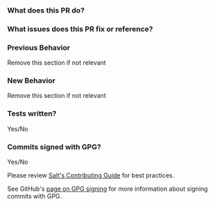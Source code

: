 ### What does this PR do?

### What issues does this PR fix or reference?

### Previous Behavior
Remove this section if not relevant

### New Behavior
Remove this section if not relevant

### Tests written?

Yes/No

### Commits signed with GPG?

Yes/No

Please review [Salt's Contributing Guide](https://docs.saltstack.com/en/latest/topics/development/contributing.html) for best practices.

See GitHub's [page on GPG signing](https://help.github.com/articles/signing-commits-using-gpg/) for more information about signing commits with GPG.
